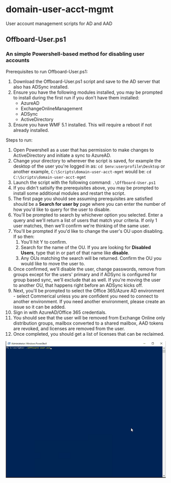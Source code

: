 # domain-user-acct-mgmt
User account management scripts for AD and AAD

## Offboard-User.ps1
### An simple Powershell-based method for disabling user accounts
Prerequisites to run Offboard-User.ps1:
1. Download the Offboard-User.ps1 script and save to the AD server that also has ADSync installed.
2. Ensure you have the following modules installed, you may be prompted to install during the first run if you don't have them installed:
    - AzureAD
    - ExchangeOnlineManagement
    - ADSync
    - ActiveDirectory
3. Ensure you have WMF 5.1 installed. This will require a reboot if not already installed.

Steps to run:
1. Open Powershell as a user that has permission to make changes to ActiveDirectory and initiate a sync to AzureAD.
2. Change your directory to wherever the script is saved, for example the desktop of the user you're logged in as: `cd $env:userprofile\Desktop` or another example, `C:\Scripts\domain-user-acct-mgmt` would be: `cd C:\Scripts\domain-user-acct-mgmt`
3. Launch the script with the following command: `.\Offboard-User.ps1`
4. If you didn't satisify the prerequisites above, you may be prompted to install some additional modules and restart the script.
5. The first page you should see assuming prerequisites are satisfied should be a **Search for user by** page where you can enter the number of how you'd like to query for the user to disable.
6. You'll be prompted to search by whichever option you selected. Enter a query and we'll return a list of users that match your criteria. If only 1 user matches, then we'll confirm we're thinking of the same user.
7. You'll be prompted if you'd like to change the user's OU upon disabling. If so then:
    1. You'll hit Y to confirm.
    2. Search for the name of the OU. If you are looking for **Disabled Users**, type that in or part of that name like **disable**.
    3. Any OUs matching the search will be returned. Confirm the OU you would like to move the user to.
8. Once confirmed, we'll disable the user, change passwords, remove from groups except for the users' primary and if ADSync is configured for group based sync, we'll exclude that as well. If you're moving the user to another OU, that happens right before an ADSync kicks off.
9. Next, you'll be prompted to select the Office 365/Azure AD environment - select Commerical unless you are confident you need to connect to another environment. If you need another environment, please create an issue so it can be added.
10. Sign in with AzureAD/Office 365 credentials.
11. You should see that the user will be removed from Exchange Online only distribution groups, mailbox converted to a shared mailbox, AAD tokens are revoked, and licenses are removed from the user.
12. Once completed, you should get a list of licenses that can be reclaimed.

![Offboard-UserDemo](docs/assets/Offboard-UserDemo.gif)
